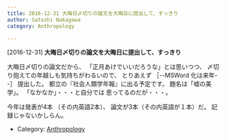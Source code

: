 ```yaml
---
title: 2016-12-31 大晦日〆切りの論文を大晦日に提出して、すっきり
author: Satoshi Nakagawa
category: Anthropology

---
```


[2016-12-31] **大晦日〆切りの論文を大晦日に提出して、すっきり** 

 大晦日〆切りの論文だから、
「正月あけでいいだろうな」とは思いつつ、
〆切り抱えての年越しも気持ちがわるいので、
とりあえず
［--MSWord 化は来年--］
提出した。
都立の『社会人類学年報』に出る予定です。
題名は「嘘の美学」。
「なかなか」・・・と自分では
思ってるのだが・・・。

 今年は発表が4本
（その内英語2本）、
論文が3本（その内英語が１本）だ。
記録じゃないかしらん。

- Category: [Anthropology](https://merapano.github.io/categories.html#Anthropology)

